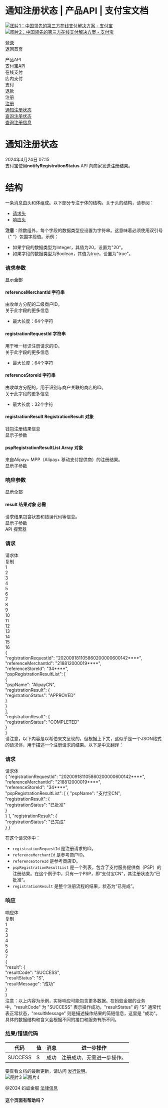 通知注册状态 | 产品API | 支付宝文档
===============

[![图片1：中国领先的第三方在线支付解决方案 - 支付宝](https://ac.alipay.com/storage/2024/3/26/d66c43c0-440d-4c97-9976-f2028a2c8c5e.svg)![图片2：中国领先的第三方在线支付解决方案 - 支付宝](https://ac.alipay.com/storage/2024/3/26/a48bd336-aea0-4f16-bf83-616eacbb4434.svg)](/docs/)

[登录](https://global.alipay.com/ilogin/account_login.htm?goto=https%3A%2F%2Fglobal.alipay.com%2Fdocs%2Fac%2Fams%2Fnrs)  
[返回首页](../../)

产品API  
[支付宝API](/docs/ac/ams/api)  
在线支付  
店内支付  
支付  
退款  
注册  
[注册](/docs/ac/ams/registration)  
[通知注册状态](/docs/ac/ams/nrs)  
[查询注册状态](/docs/ac/ams/irs)  
[查询注册信息](/docs/ac/ams/iri)  

通知注册状态
========================

2024年4月24日 07:15  
支付宝使用**notifyRegistrationStatus** API 向商家发送注册结果。

结构
=========

一条消息由头和体组成。以下部分专注于体的结构。关于头的结构，请参阅：

*   [请求头](https://global.alipay.com/docs/ac/ams/api_fund#ML5ur)
*   [响应头](https://global.alipay.com/docs/ac/ams/api_fund#WWH90)

**注意**：除数组外，每个字段的数据类型应设置为字符串。这意味着必须使用双引号（" "）包围字段值。示例：

*   如果字段的数据类型为Integer，其值为20，设置为"20"。
*   如果字段的数据类型为Boolean，其值为true，设置为"true"。
### 请求参数  
显示全部  
#### referenceMerchantId 字符串  
由收单方分配的二级商户ID。  
关于此字段的更多信息  
*   最大长度：64个字符  
#### registrationRequestId 字符串  
用于唯一标识注册请求的ID。  
关于此字段的更多信息  
*   最大长度：64个字符  
#### referenceStoreId 字符串  
由收单方分配的，用于识别与商户关联的商店的ID。  
关于此字段的更多信息  
*   最大长度：32个字符  
#### registrationResult RegistrationResult 对象  
钱包注册结果信息  
显示子参数  
#### pspRegistrationResultList Array<PSPRegistrationResult> 对象  
来自Alipay+ MPP（Alipay+ 移动支付提供商）的注册结果。  
显示子参数
### 响应参数  
显示全部  
#### result 结果对象 **必需**  
请求结果包含状态和错误代码等信息。  
显示子参数  
API 探索器
### 请求  
请求体  
复制  
1  
2  
3  
4  
5  
6  
7  
8  
9  
10  
11  
12  
13  
14  
15  
16  
{  
"registrationRequestId": "202009181105860200000600142\*\*\*\*",  
"referenceMerchantId": "218812000019\*\*\*\*",  
"referenceStoreId": "34\*\*\*\*",  
"pspRegistrationResultList": \[  
{  
"pspName": "AlipayCN",  
"registrationResult": {  
"registrationStatus": "APPROVED"  
}  
}  
\],  
"registrationResult": {  
"registrationStatus": "COMPLETED"  
}  
}  
请注意，以下内容是以希伯来文呈现的，但根据上下文，这似乎是一个JSON格式的请求体，用于描述一个注册请求的结果。以下是中文翻译：

### 请求  
请求体  
{
"registrationRequestId": "202009181105860200000600142****",  
"referenceMerchantId": "218812000019****",  
"referenceStoreId": "34****",  
"pspRegistrationResultList": [
{
"pspName": "支付宝CN",  
"registrationResult": {  
"registrationStatus": "已批准"  
}  
}
],
"registrationResult": {  
"registrationStatus": "已完成"  
}
}

在这个请求体中：
- `registrationRequestId` 是注册请求的ID。
- `referenceMerchantId` 是参考商户ID。
- `referenceStoreId` 是参考商店ID。
- `pspRegistrationResultList` 是一个列表，包含了支付服务提供商（PSP）的注册结果。在这个例子中，只有一个PSP，即“支付宝CN”，其注册状态为“已批准”。
- `registrationResult` 是整个注册流程的结果，状态为“已完成”。
### 响应  
响应体  
复制  
1  
2  
3  
4  
5  
6  
7  
{  
"result": {  
"resultCode": "SUCCESS",  
"resultStatus": "S",  
"resultMessage": "成功"  
}  
}  
注意：以上内容为示例，实际响应可能包含更多数据。在蚂蚁金服的业务中，"resultCode" 为 "SUCCESS" 表示操作成功，"resultStatus" 的 "S" 通常代表正常状态，"resultMessage" 则是描述操作结果的简短信息，这里是 "成功"。具体的数据结构和含义会根据不同的接口和服务有所不同。
### 结果/错误代码  
| 代码 | 值 | 消息 | 进一步操作 |
| --- | --- | --- | --- |
| SUCCESS | S | 成功 | 注册成功，无需进一步操作。 |

要查看文档的最新更新，请访问 [发行说明](https://global.alipay.com/docs/releasenotes)。  
![图片3](https://ac.alipay.com/storage/2021/5/20/19b2c126-9442-4f16-8f20-e539b1db482a.png) ![图片4](https://ac.alipay.com/storage/2021/5/20/e9f3f154-dbf0-455f-89f0-b3d4e0c14481.png)  

@2024 蚂蚁金服 [法律信息](https://global.alipay.com/docs/ac/platform/membership)  

#### 这个页面有帮助吗？